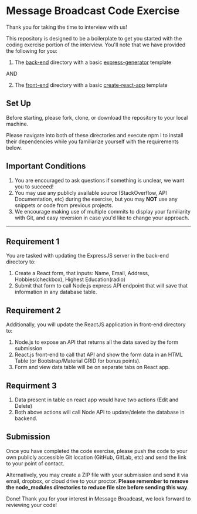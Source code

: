 # Message Broadcast Code Exercise

Thank you for taking the time to interview with us!

This repository is designed to be a boilerplate to get you started with the coding exercise portion of the interview. You'll note that we have provided the following for you:

1. The [back-end](https://github.com/SuperSephy/mb-interview/tree/main/back-end) directory with a basic [express-generator](https://expressjs.com/en/starter/generator.html) template

AND

2. The [front-end](https://github.com/SuperSephy/mb-interview/tree/main/front-end) directory with a basic [create-react-app](https://create-react-app.dev/) template

## Set Up

Before starting, please fork, clone, or download the repository to your local machine.

Please navigate into both of these directories and execute npm i to install their dependencies while you familiarize yourself with the requirements below.
## Important Conditions

1. You are encouraged to ask questions if something is unclear, we want you to succeed!
2. You may use any publicly available source (StackOverflow, API Documentation, etc) during the exercise, but you may **NOT** use any snippets or code from previous projects.
3. We encourage making use of multiple commits to display your familiarity with Git, and easy reversion in case you'd like to change your approach.

---

## Requirement 1

You are tasked with updating the ExpressJS server in the back-end directory to:
1. Create a React form, that inputs: Name, Email, Address, Hobbies(checkbox), Highest Education(radio)
2. Submit that form to call Node.js express API endpoint that will save that information in any database table.

## Requirement 2

Additionally, you will update the ReactJS application in front-end directory to:

1. Node.js to expose an API that returns all the data saved by the form submission
2. React.js front-end to call that API and show the form data in an HTML Table (or Bootstrap/Material GRID for bonus points).
3. Form and view data table will be on separate tabs on React app.

## Requirment 3
1. Data present in table on react app would have two actions (Edit and Delete)
2. Both above actions will call Node API to update/delete the database in backend.

## Submission

Once you have completed the code exercise, please push the code to your own publicly accessible Git location (GitHub, GitLab, etc) and send the link to your point of contact.

Alternatively, you may create a ZIP file with your submission and send it via email, dropbox, or cloud drive to your proctor. **Please remember to remove the node_modules directories to reduce file size before sending this way**.

Done! Thank you for your interest in Message Broadcast, we look forward to reviewing your code!